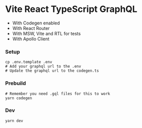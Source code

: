 # Vite React TypeScript GraphQL

- With Codegen enabled
- With React Router
- With MSW, Vite and RTL for tests
- With Apollo Client

### Setup

```
cp .env.template .env
# Add your graphql url to the .env
# Update the graphql url to the codegen.ts
```

### Prebuild

```
# Remember you need .gql files for this to work
yarn codegen
```

### Dev

```
yarn dev
```
